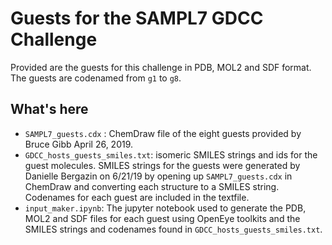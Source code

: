 # Guests for the SAMPL7 GDCC Challenge

Provided are the guests for this challenge in PDB, MOL2 and SDF format. The guests are codenamed from `g1` to `g8`.

## What's here
- `SAMPL7_guests.cdx` : ChemDraw file of the eight guests provided by Bruce Gibb April 26, 2019.
- `GDCC_hosts_guests_smiles.txt`: isomeric SMILES strings and ids for the guest molecules. SMILES strings for the guests were generated by Danielle Bergazin on 6/21/19 by opening up `SAMPL7_guests.cdx` in ChemDraw and converting each structure to a SMILES string. Codenames for each guest are included in the textfile.
- `input_maker.ipynb`: The jupyter notebook used to generate the PDB, MOL2 and SDF files for each guest using OpenEye toolkits and the SMILES strings and codenames found in `GDCC_hosts_guests_smiles.txt`.
